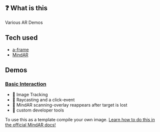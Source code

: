 ## ❓ What is this
Various AR Demos

## Tech used
* [a-frame](https://aframe.io/)
* [MindAR](https://hiukim.github.io/mind-ar-js-doc/)

## Demos
### [Basic Interaction](https://wandwand-mindar.glitch.me/)
* 🍉 Image Tracking
* 🍉 Raycasting and a click-event
* 🍉 MindAR scanning-overlay reappears after target is lost
* 🍉 custom developer tools

To use this as a template compile your own image. [Learn how to do this in the official MindAR docs!](https://hiukim.github.io/mind-ar-js-doc/quick-start/overview) 